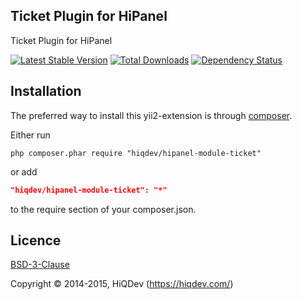 Ticket Plugin for HiPanel
-------------------------

Ticket Plugin for HiPanel

[![Latest Stable Version](https://poser.pugx.org/hiqdev/hipanel-module-ticket/v/stable.png)](https://packagist.org/packages/hiqdev/hipanel-module-ticket)
[![Total Downloads](https://poser.pugx.org/hiqdev/hipanel-module-ticket/downloads.png)](https://packagist.org/packages/hiqdev/hipanel-module-ticket)
[![Dependency Status](https://www.versioneye.com/php/hiqdev:hipanel-module-ticket/dev-master/badge.svg)](https://www.versioneye.com/php/hiqdev:hipanel-module-ticket/dev-master)

## Installation

The preferred way to install this yii2-extension is through [composer](http://getcomposer.org/download/).

Either run

```
php composer.phar require "hiqdev/hipanel-module-ticket"
```

or add

```json
"hiqdev/hipanel-module-ticket": "*"
```

to the require section of your composer.json.

## Licence

[BSD-3-Clause](http://choosealicense.com/licenses/bsd-3-clause)

Copyright © 2014-2015, HiQDev (https://hiqdev.com/)
